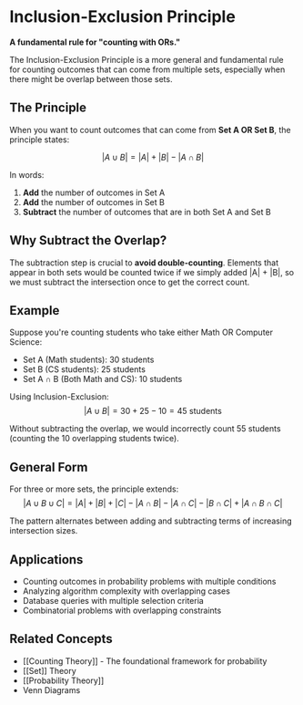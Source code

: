# Inclusion-Exclusion Principle

**A fundamental rule for "counting with ORs."**

The Inclusion-Exclusion Principle is a more general and fundamental rule for counting outcomes that can come from multiple sets, especially when there might be overlap between those sets.

## The Principle

When you want to count outcomes that can come from **Set A OR Set B**, the principle states:

$$|A \cup B| = |A| + |B| - |A \cap B|$$

In words:
1. **Add** the number of outcomes in Set A
2. **Add** the number of outcomes in Set B
3. **Subtract** the number of outcomes that are in both Set A and Set B

## Why Subtract the Overlap?

The subtraction step is crucial to **avoid double-counting**. Elements that appear in both sets would be counted twice if we simply added |A| + |B|, so we must subtract the intersection once to get the correct count.

## Example

Suppose you're counting students who take either Math OR Computer Science:
- Set A (Math students): 30 students
- Set B (CS students): 25 students  
- Set A ∩ B (Both Math and CS): 10 students

Using Inclusion-Exclusion:
$$|A \cup B| = 30 + 25 - 10 = 45 \text{ students}$$

Without subtracting the overlap, we would incorrectly count 55 students (counting the 10 overlapping students twice).

## General Form

For three or more sets, the principle extends:
$$|A \cup B \cup C| = |A| + |B| + |C| - |A \cap B| - |A \cap C| - |B \cap C| + |A \cap B \cap C|$$

The pattern alternates between adding and subtracting terms of increasing intersection sizes.

## Applications

- Counting outcomes in probability problems with multiple conditions
- Analyzing algorithm complexity with overlapping cases
- Database queries with multiple selection criteria
- Combinatorial problems with overlapping constraints

## Related Concepts

- [[Counting Theory]] - The foundational framework for probability
- [[Set]] Theory
- [[Probability Theory]]
- Venn Diagrams

